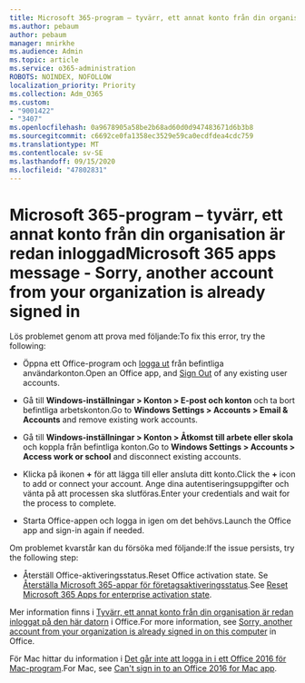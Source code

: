 ```yaml
---
title: Microsoft 365-program – tyvärr, ett annat konto från din organisation är redan inloggad
ms.author: pebaum
author: pebaum
manager: mnirkhe
ms.audience: Admin
ms.topic: article
ms.service: o365-administration
ROBOTS: NOINDEX, NOFOLLOW
localization_priority: Priority
ms.collection: Adm_O365
ms.custom:
- "9001422"
- "3407"
ms.openlocfilehash: 0a9678905a58be2b68ad60d0d947483671d6b3b8
ms.sourcegitcommit: c6692ce0fa1358ec3529e59ca0ecdfdea4cdc759
ms.translationtype: MT
ms.contentlocale: sv-SE
ms.lasthandoff: 09/15/2020
ms.locfileid: "47802831"
---
```

# <a name="microsoft-365-apps-message---sorry-another-account-from-your-organization-is-already-signed-in"></a><span data-ttu-id="61098-102">Microsoft 365-program – tyvärr, ett annat konto från din organisation är redan inloggad</span><span class="sxs-lookup"><span data-stu-id="61098-102">Microsoft 365 apps message - Sorry, another account from your organization is already signed in</span></span>

<span data-ttu-id="61098-103">Lös problemet genom att prova med följande:</span><span class="sxs-lookup"><span data-stu-id="61098-103">To fix this error, try the following:</span></span>

- <span data-ttu-id="61098-104">Öppna ett Office-program och [logga ut](https://support.office.com/article/sign-out-of-office-5a20dc11-47e9-4b6f-945d-478cb6d92071) från befintliga användarkonton.</span><span class="sxs-lookup"><span data-stu-id="61098-104">Open an Office app, and [Sign Out](https://support.office.com/article/sign-out-of-office-5a20dc11-47e9-4b6f-945d-478cb6d92071) of any existing user accounts.</span></span>

- <span data-ttu-id="61098-105">Gå till **Windows-inställningar > Konton > E-post och konton** och ta bort befintliga arbetskonton.</span><span class="sxs-lookup"><span data-stu-id="61098-105">Go to **Windows Settings > Accounts > Email & Accounts** and remove existing work accounts.</span></span>

- <span data-ttu-id="61098-106">Gå till **Windows-inställningar > Konton > Åtkomst till arbete eller skola** och koppla från befintliga konton.</span><span class="sxs-lookup"><span data-stu-id="61098-106">Go to **Windows Settings > Accounts > Access work or school** and disconnect existing accounts.</span></span> 

- <span data-ttu-id="61098-107">Klicka på ikonen **+** för att lägga till eller ansluta ditt konto.</span><span class="sxs-lookup"><span data-stu-id="61098-107">Click the **+** icon to add or connect your account.</span></span> <span data-ttu-id="61098-108">Ange dina autentiseringsuppgifter och vänta på att processen ska slutföras.</span><span class="sxs-lookup"><span data-stu-id="61098-108">Enter your credentials and wait for the process to complete.</span></span>

- <span data-ttu-id="61098-109">Starta Office-appen och logga in igen om det behövs.</span><span class="sxs-lookup"><span data-stu-id="61098-109">Launch the Office app and sign-in again if needed.</span></span> 

<span data-ttu-id="61098-110">Om problemet kvarstår kan du försöka med följande:</span><span class="sxs-lookup"><span data-stu-id="61098-110">If the issue persists, try the following step:</span></span> 

- <span data-ttu-id="61098-111">Återställ Office-aktiveringsstatus.</span><span class="sxs-lookup"><span data-stu-id="61098-111">Reset Office activation state.</span></span> <span data-ttu-id="61098-112">Se [Återställa Microsoft 365-appar för företagsaktiveringsstatus](https://docs.microsoft.com/office365/troubleshoot/activation/reset-office-365-proplus-activation-state).</span><span class="sxs-lookup"><span data-stu-id="61098-112">See [Reset Microsoft 365 Apps for enterprise activation state](https://docs.microsoft.com/office365/troubleshoot/activation/reset-office-365-proplus-activation-state).</span></span>

<span data-ttu-id="61098-113">Mer information finns i [Tyvärr, ett annat konto från din organisation är redan inloggat på den här datorn](https://docs.microsoft.com/office/troubleshoot/error-messages/another-account-already-signed-in) i Office.</span><span class="sxs-lookup"><span data-stu-id="61098-113">For more information, see [Sorry, another account from your organization is already signed in on this computer](https://docs.microsoft.com/office/troubleshoot/error-messages/another-account-already-signed-in) in Office.</span></span>

<span data-ttu-id="61098-114">För Mac hittar du information i [Det går inte att logga in i ett Office 2016 för Mac-program](https://docs.microsoft.com/office365/troubleshoot/authentication/sign-in-to-office-2016-for-mac-fail).</span><span class="sxs-lookup"><span data-stu-id="61098-114">For Mac, see [Can't sign in to an Office 2016 for Mac app](https://docs.microsoft.com/office365/troubleshoot/authentication/sign-in-to-office-2016-for-mac-fail).</span></span>
